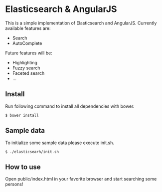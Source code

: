 # Elasticsearch & AngularJS

This is a simple implementation of Elasticsearch and AngularJS. Currently available features are:

* Search
* AutoComplete

Future features will be:

* Highlighting
* Fuzzy search
* Faceted search
* ...

## Install

Run following command to install all dependencies with bower.

    $ bower install

## Sample data

To initialize some sample data please execute init.sh.

    $ ./elasticsearh/init.sh
    
## How to use

Open public/index.html in your favorite browser and start searching some persons!